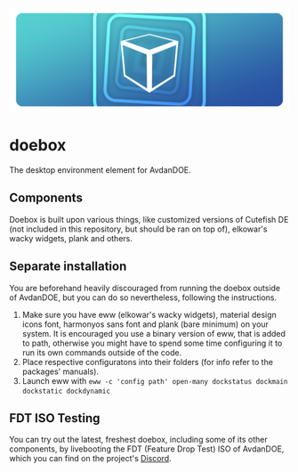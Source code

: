 ![Doebox Banner](https://github.com/AvdanDOE/readme_doeassets/blob/main/doebox_banner.png)

# doebox

The desktop environment element for AvdanDOE.

## Components

Doebox is built upon various things, like customized versions of Cutefish DE (not included in this repository, but should be ran on top of), elkowar's wacky widgets, plank and others.

## Separate installation

You are beforehand heavily discouraged from running the doebox outside of AvdanDOE, but you can do so nevertheless, following the instructions.

1. Make sure you have eww (elkowar's wacky widgets), material design icons font, harmonyos sans font and plank (bare minimum) on your system. It is encouraged you use a binary version of eww, that is added to path, otherwise you might have to spend some time configuring it to run its own commands outside of the code.
2. Place respective configuratons into their folders (for info refer to the packages' manuals).
3. Launch eww with `eww -c 'config path' open-many dockstatus dockmain dockstatic dockdynamic`

## FDT ISO Testing

You can try out the latest, freshest doebox, including some of its other components, by livebooting the FDT (Feature Drop Test) ISO of AvdanDOE, which you can find on the project's [Discord](https://dsc.gg/avdandoe).
